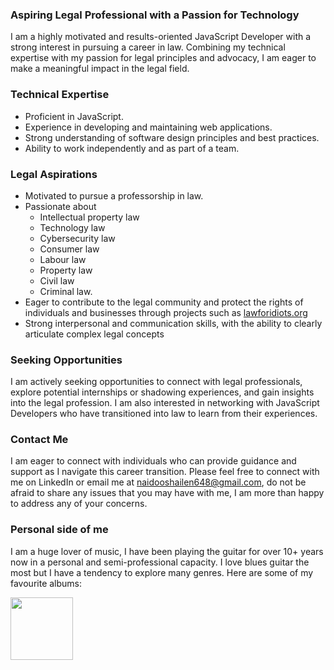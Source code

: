 ### Aspiring Legal Professional with a Passion for Technology

I am a highly motivated and results-oriented JavaScript Developer with a strong interest in pursuing a career in law. Combining my technical expertise with my passion for legal principles and advocacy, I am eager to make a meaningful impact in the legal field.

### Technical Expertise

* Proficient in JavaScript.
* Experience in developing and maintaining web applications.
* Strong understanding of software design principles and best practices.
* Ability to work independently and as part of a team.

### Legal Aspirations

* Motivated to pursue a professorship in law.
* Passionate about
  * Intellectual property law
  * Technology law
  * Cybersecurity law
  * Consumer law
  * Labour law
  * Property law
  * Civil law
  * Criminal law.
* Eager to contribute to the legal community and protect the rights of individuals and businesses through projects such as [lawforidiots.org](https://lawforidiots.org)
* Strong interpersonal and communication skills, with the ability to clearly articulate complex legal concepts

### Seeking Opportunities

I am actively seeking opportunities to connect with legal professionals, explore potential internships or shadowing experiences, and gain insights into the legal profession. I am also interested in networking with JavaScript Developers who have transitioned into law to learn from their experiences.

### Contact Me

I am eager to connect with individuals who can provide guidance and support as I navigate this career transition. Please feel free to connect with me on LinkedIn or email me at naidooshailen648@gmail.com, do not be afraid to share any issues that you may have with me, I am more than happy to address any of your concerns.

### Personal side of me

I am a huge lover of music, I have been playing the guitar for over 10+ years now in a personal and semi-professional capacity. I love blues guitar the most but I have a tendency to explore many genres. Here are some of my favourite albums:

<a href="https://open.spotify.com/track/5O59s7bCgTFsXDXlWecyQ1?si=d7cace0d79a84560" target="_blank">
 <img src="https://github.com/shailen-naidoo/shailen-naidoo/assets/26552540/5647769e-4f33-437e-942e-59b0eec1da91" height="100px" width="100px" />
</a>
